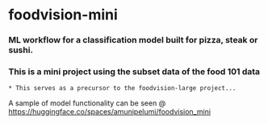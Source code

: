 # foodvision-mini
### ML workflow for a classification model built for pizza, steak or sushi.
### This is a mini project using the subset data of the food 101 data
    * This serves as a precursor to the foodvision-large project...
A sample of model functionality can be seen @ https://huggingface.co/spaces/amunipelumi/foodvision_mini
